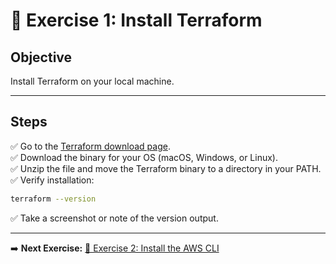 # 📝 Exercise 1: Install Terraform

## Objective

Install Terraform on your local machine.

---

## Steps

✅ Go to the [Terraform download page](https://developer.hashicorp.com/terraform/downloads).  
✅ Download the binary for your OS (macOS, Windows, or Linux).  
✅ Unzip the file and move the Terraform binary to a directory in your PATH.  
✅ Verify installation:

```bash
terraform --version
```

✅ Take a screenshot or note of the version output.

---

➡️ **Next Exercise:** [🧪 Exercise 2: Install the AWS CLI](./exercise-2.md)